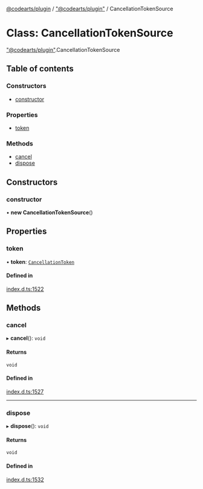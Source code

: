 [@codearts/plugin](../README.md) / ["@codearts/plugin"](../modules/_codearts_plugin_.md) / CancellationTokenSource

# Class: CancellationTokenSource

["@codearts/plugin"](../modules/_codearts_plugin_.md).CancellationTokenSource

## Table of contents

### Constructors

- [constructor](codearts_plugin_.CancellationTokenSource.md#constructor)

### Properties

- [token](codearts_plugin_.CancellationTokenSource.md#token)

### Methods

- [cancel](codearts_plugin_.CancellationTokenSource.md#cancel)
- [dispose](codearts_plugin_.CancellationTokenSource.md#dispose)

## Constructors

### constructor

• **new CancellationTokenSource**()

## Properties

### token

• **token**: [`CancellationToken`](../interfaces/codearts_plugin_.CancellationToken.md)

#### Defined in

[index.d.ts:1522](https://github.com/huaweicloud/cloudide-plugin-api/blob/203b986/index.d.ts#L1522)

## Methods

### cancel

▸ **cancel**(): `void`

#### Returns

`void`

#### Defined in

[index.d.ts:1527](https://github.com/huaweicloud/cloudide-plugin-api/blob/203b986/index.d.ts#L1527)

___

### dispose

▸ **dispose**(): `void`

#### Returns

`void`

#### Defined in

[index.d.ts:1532](https://github.com/huaweicloud/cloudide-plugin-api/blob/203b986/index.d.ts#L1532)
